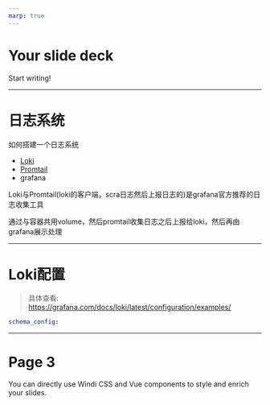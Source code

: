 ```yaml
---
marp: true
---
```


# Your slide deck

Start writing!

---

# 日志系统

如何搭建一个日志系统

- [Loki](https://grafana.com/docs/loki/latest/getting-started/)
- [Promtail](https://grafana.com/docs/loki/latest/clients/promtail/)
- grafana

Loki与Promtail(loki的客户端，scra日志然后上报日志的)是grafana官方推荐的日志收集工具

通过与容器共用volume，然后promtail收集日志之后上报给loki，然后再由grafana展示处理

---

# Loki配置

> 具体查看: https://grafana.com/docs/loki/latest/configuration/examples/

```yaml
schema_config: 
```

---

# Page 3

You can directly use Windi CSS and Vue components to style and enrich your slides.

<div class="p-3">
  <Tweet id="20" />
</div>
